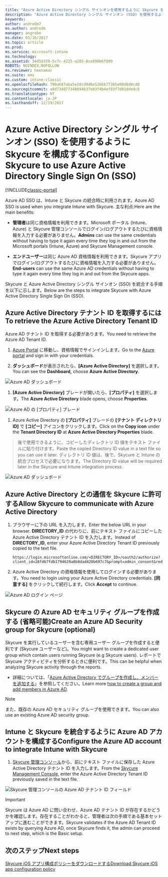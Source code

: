 ```yaml
---
title: "Azure Active Directory シングル サインオンを使用するように Skycure を構成する"
description: "Azure Active Directory シングル サインオン (SSO) を使用するように Skycure を構成する"
keywords: 
author: andredm7
ms.author: andredm
manager: angrobe
ms.date: 03/16/2017
ms.topic: article
ms.prod: 
ms.service: microsoft-intune
ms.technology: 
ms.assetid: 34d5d359-5c7c-4225-a205-8ce890b6f890
ROBOTS: NOINDEX,NOFOLLOW
ms.reviewer: heenamac
ms.suite: ems
ms.custom: intune-classic
ms.openlocfilehash: 790a687aba5e28cd9d6e5266b77365e00d8d0cd0
ms.sourcegitcommit: a9d734877340894637e03f4b4ef83f7d01ddedc8
ms.translationtype: HT
ms.contentlocale: ja-JP
ms.lasthandoff: 12/19/2017
---
```

# <a name="configure-skycure-to-use-azure-active-directory-single-sign-on-sso"></a><span data-ttu-id="89bf6-103">Azure Active Directory シングル サインオン (SSO) を使用するように Skycure を構成する</span><span class="sxs-lookup"><span data-stu-id="89bf6-103">Configure Skycure to use Azure Active Directory Single Sign On (SSO)</span></span>

[!INCLUDE[classic-portal](../includes/classic-portal.md)]

<span data-ttu-id="89bf6-104">Azure AD SSO は、Intune と Skycure の統合時に利用されます。</span><span class="sxs-lookup"><span data-stu-id="89bf6-104">Azure AD SSO is used when you integrate Intune with Skycure.</span></span> <span data-ttu-id="89bf6-105">主な利点:</span><span class="sxs-lookup"><span data-stu-id="89bf6-105">Here are the main benefits:</span></span>

-   <span data-ttu-id="89bf6-106">**管理者**は同じ資格情報を利用できます。Microsoft ポータル (Intune、Azure) と Skycure 管理コンソールでログイン/ログアウトするたびに資格情報を入力する必要がありません。</span><span class="sxs-lookup"><span data-stu-id="89bf6-106">**Admins** can use the same credentials without having to type it again every time they log in and out from the Microsoft portals (Intune, Azure) and Skycure Management console.</span></span>

-   <span data-ttu-id="89bf6-107">**エンドユーザー**は同じ Azure AD 資格情報を利用できます。Skycure アプリでログイン/ログアウトするたびに資格情報を入力する必要がありません。</span><span class="sxs-lookup"><span data-stu-id="89bf6-107">**End-users** can use the same Azure AD credentials without having to type it again every time they log in and out from the Skycure apps.</span></span>

<span data-ttu-id="89bf6-108">Skycure と Azure Active Directory シングル サインオン (SSO) を統合する手順を以下に示します。</span><span class="sxs-lookup"><span data-stu-id="89bf6-108">Below are the steps to integrate Skycure with Azure Active Directory Single Sign On (SSO).</span></span>

## <a name="to-retrieve-the-azure-active-directory-tenant-id"></a><span data-ttu-id="89bf6-109">Azure Active Directory テナント ID を取得するには</span><span class="sxs-lookup"><span data-stu-id="89bf6-109">To retrieve the Azure Active Directory Tenant ID</span></span>

<span data-ttu-id="89bf6-110">Azure AD テナント ID を取得する必要があります。</span><span class="sxs-lookup"><span data-stu-id="89bf6-110">You need to retrieve the Azure AD Tenant ID.</span></span>

1.  <span data-ttu-id="89bf6-111">[Azure Portal](https://portal.azure.com/) に移動し、資格情報でサインインします。</span><span class="sxs-lookup"><span data-stu-id="89bf6-111">Go to the [Azure portal](https://portal.azure.com/) and sign in with your credentials.</span></span>

2.  <span data-ttu-id="89bf6-112">**ダッシュボード**が表示されたら、**[Azure Active Directory]** を選択します。</span><span class="sxs-lookup"><span data-stu-id="89bf6-112">You can see the **Dashboard,** choose **Azure Active Directory**.</span></span>

![Azure AD ダッシュボード](../media/mtp/skycure-sso-1.png)

1.  <span data-ttu-id="89bf6-114">**[Azure Active Directory]** ブレードが開いたら、**[プロパティ]** を選択します。</span><span class="sxs-lookup"><span data-stu-id="89bf6-114">The **Azure Active Directory** blade opens, choose **Properties**.</span></span>

![Azure AD の [プロパティ] ブレード](../media/mtp/skycure-sso-2.png)

1.  <span data-ttu-id="89bf6-116">Azure Active Directory の **[プロパティ]** ブレードの **[テナント ディレクトリ ID]** で **[コピー]** アイコンをクリックします。</span><span class="sxs-lookup"><span data-stu-id="89bf6-116">Click on the **Copy icon** under the **Tenant Directory ID** at **Azure Active Directory Properties** blade.</span></span>

> <span data-ttu-id="89bf6-117">後で使用できるように、コピーしたディレクトリ ID 値をテキスト ファイルに貼り付けます。</span><span class="sxs-lookup"><span data-stu-id="89bf6-117">Paste the copied Directory ID value in a text file so you can use it later.</span></span> <span data-ttu-id="89bf6-118">ディレクトリ ID 値は、後で、Skycure と Intune の統合プロセスで必要になります。</span><span class="sxs-lookup"><span data-stu-id="89bf6-118">The Directory ID value will be required later in the Skycure and Intune integration process.</span></span>

![Azure AD ダッシュボード](../media/mtp/skycure-sso-3.png)

## <a name="allow-skycure-to-communicate-with-azure-active-directory"></a><span data-ttu-id="89bf6-120">Azure Active Directory との通信を Skycure に許可する</span><span class="sxs-lookup"><span data-stu-id="89bf6-120">Allow Skycure to communicate with Azure Active Directory</span></span>

1.  <span data-ttu-id="89bf6-121">ブラウザーに下の URL を入力します。</span><span class="sxs-lookup"><span data-stu-id="89bf6-121">Enter the below URL in your browser.</span></span> <span data-ttu-id="89bf6-122">**DIRECTORY_ID** の代わりに、前にテキスト ファイルにコピーした Azure Active Directory テナント ID を入力します。</span><span class="sxs-lookup"><span data-stu-id="89bf6-122">Instead of **DIRECTORY_ID**, enter your Azure Active Directory Tenant ID previously copied to the text file.</span></span>

        https://login.microsoftonline.com/<DIRECTORY_ID>/oauth2/authorize?client_id=28fd67fdb1794629a8b0dad420b697c7&prompt=admin_consent&redirect_uri=https%3A%2F%2Fmc.skycure.com%2Fapi%2Fexternal%2Fmdm%2Faad_app_consent%2Fmanagement_callback&response_type=code

2.  <span data-ttu-id="89bf6-123">Azure Active Directory の資格情報を使用してログインする必要があります。</span><span class="sxs-lookup"><span data-stu-id="89bf6-123">You need to login using your Azure Active Directory credentials.</span></span> <span data-ttu-id="89bf6-124">**[同意する]** をクリックして続行します。</span><span class="sxs-lookup"><span data-stu-id="89bf6-124">Click **Accept** to continue.</span></span>

![Azure AD ログイン ページ](../media/mtp/skycure-sso-4.png)

## <a name="create-an-azure-ad-security-group-for-skycure-optional"></a><span data-ttu-id="89bf6-126">Skycure の Azure AD セキュリティ グループを作成する (省略可能)</span><span class="sxs-lookup"><span data-stu-id="89bf6-126">Create an Azure AD Security group for Skycure (optional)</span></span>

<span data-ttu-id="89bf6-127">Skycure を実行しているユーザーを含む専用ユーザー グループを作成すると便利です (Skycure ユーザーなど)。</span><span class="sxs-lookup"><span data-stu-id="89bf6-127">You might want to create a dedicated user group which contain users running Skycure (e.g Skycure users).</span></span> <span data-ttu-id="89bf6-128">レポートで Skycure アクティビティを分析するときに便利です。</span><span class="sxs-lookup"><span data-stu-id="89bf6-128">This can be helpful when analyzing Skycure activity through the reports.</span></span>

-   <span data-ttu-id="89bf6-129">詳細については、「[Azure Active Directory でグループを作成し、メンバーを追加する](https://docs.microsoft.com/azure/active-directory/active-directory-groups-create-azure-portal)」を参照してください。</span><span class="sxs-lookup"><span data-stu-id="89bf6-129">Learn more [how to create a group and add members in Azure AD](https://docs.microsoft.com/azure/active-directory/active-directory-groups-create-azure-portal).</span></span>

> [!NOTE] 
> <span data-ttu-id="89bf6-130">また、既存の Azure AD セキュリティ グループを使用できます。</span><span class="sxs-lookup"><span data-stu-id="89bf6-130">You can also use an existing Azure AD security group.</span></span>

## <a name="configure-the-azure-ad-account-to-integrate-intune-with-skycure"></a><span data-ttu-id="89bf6-131">Intune と Skycure を統合するように Azure AD アカウントを構成する</span><span class="sxs-lookup"><span data-stu-id="89bf6-131">Configure the Azure AD account to integrate Intune with Skycure</span></span>

1.  <span data-ttu-id="89bf6-132">[Skycure 管理コンソール](https://aad.skycure.com/)から、前にテキスト ファイルに保存した Azure Active Directory テナント ID を入力します。</span><span class="sxs-lookup"><span data-stu-id="89bf6-132">From the [Skycure Management Console](https://aad.skycure.com/), enter the Azure Active Directory Tenant ID previously saved in the text file.</span></span>

![Skycure 管理コンソールの Azure AD テナント ID フィールド](../media/mtp/skycure-sso-5.png)

> [!IMPORTANT] 
> <span data-ttu-id="89bf6-134">Skycure は Azure AD に問い合わせ、Azure AD テナント ID が存在するかどうかを確認します。存在することがわかると、管理者は次の手順である基本セットアップに進むことができます。</span><span class="sxs-lookup"><span data-stu-id="89bf6-134">Skycure validates if the Azure AD Tenant ID exists by querying Azure AD, once Skycure finds it, the admin can proceed to next step, which is the Basic setup.</span></span>

## <a name="next-steps"></a><span data-ttu-id="89bf6-135">次のステップ</span><span class="sxs-lookup"><span data-stu-id="89bf6-135">Next steps</span></span>

[<span data-ttu-id="89bf6-136">Skycure iOS アプリ構成ポリシーをダウンロードする</span><span class="sxs-lookup"><span data-stu-id="89bf6-136">Download Skycure iOS app configuration policy</span></span>](/intune-classic/deploy-use/download-skycure-ios-app-configuration-policy)
